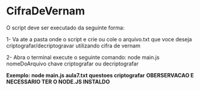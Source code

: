 # CifraDeVernam
O script deve ser executado da seguinte forma:

1- Va ate a pasta onde o script e crie ou cole o arquivo.txt que voce deseja criptografar/decriptogravar utilizando cifra de vernam

2- Abra o terminal execute o seguinte comando: node main.js nomeDoArquivo chave criptografar ou decriptografar

**Exemplo: node main.js aula7.txt questoes criptografar**
**OBERSERVACAO E NECESSARIO TER O NODE.JS INSTALDO**
